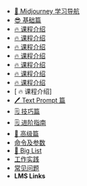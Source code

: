 - [🧭 Midjourney 学习导航](course-welcome)
- [😎 基础篇](module-01)
 - [ 🔥 课程介绍]()
 - [ 🔥 课程介绍]()
 - [ 🔥 课程介绍]()
 - [ 🔥 课程介绍]()
 - [ 🔥 课程介绍]()
 - [ 🔥 课程介绍]()
 - [ 🔥 课程介绍]()
 - [ 🔥 课程介绍]
- [🖊️ Text Prompt 篇](module-02)
- [🗒️ 技巧篇](module-03)
- [🗒️ 进阶指南](module-03)
- [🚀 高级篇](module-04)
- [命令及参数]()
- [📁 Big List](module-04)
- [工作实践]()
- [常见问题]()
- **LMS Links**


